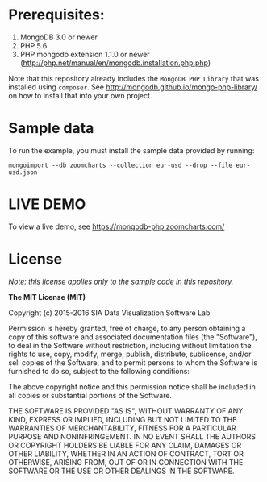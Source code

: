 # Prerequisites:

1. MongoDB 3.0 or newer
2. PHP 5.6
3. PHP mongodb extension 1.1.0 or newer (http://php.net/manual/en/mongodb.installation.php.php)

Note that this repository already includes the `MongoDB PHP Library`
that was installed using `composer`. See <http://mongodb.github.io/mongo-php-library/>
on how to install that into your own project.

# Sample data

To run the example, you must install the sample data provided by running:

    mongoimport --db zoomcharts --collection eur-usd --drop --file eur-usd.json
# LIVE DEMO

To view a live demo, see <https://mongodb-php.zoomcharts.com/>

# License

*Note: this license applies only to the sample code in this repository.*

**The MIT License (MIT)**

Copyright (c) 2015-2016 SIA Data Visualization Software Lab

Permission is hereby granted, free of charge, to any person obtaining a copy of this software 
and associated documentation files (the "Software"), to deal in the Software without restriction,
including without limitation the rights to use, copy, modify, merge, publish, distribute,
sublicense, and/or sell copies of the Software, and to permit persons to whom the Software is
furnished to do so, subject to the following conditions:

The above copyright notice and this permission notice shall be included in all copies or 
substantial portions of the Software.

THE SOFTWARE IS PROVIDED "AS IS", WITHOUT WARRANTY OF ANY KIND, EXPRESS OR IMPLIED, INCLUDING 
BUT NOT LIMITED TO THE WARRANTIES OF MERCHANTABILITY, FITNESS FOR A PARTICULAR PURPOSE AND 
NONINFRINGEMENT. IN NO EVENT SHALL THE AUTHORS OR COPYRIGHT HOLDERS BE LIABLE FOR ANY CLAIM, 
DAMAGES OR OTHER LIABILITY, WHETHER IN AN ACTION OF CONTRACT, TORT OR OTHERWISE, ARISING FROM, 
OUT OF OR IN CONNECTION WITH THE SOFTWARE OR THE USE OR OTHER DEALINGS IN THE SOFTWARE.
